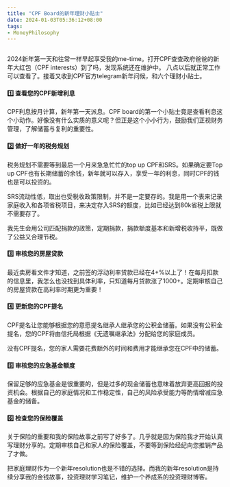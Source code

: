 ```yaml
---
title: "CPF Board的新年理财小贴士"
date: 2024-01-03T05:36:12+08:00
tags:
- MoneyPhilosophy
---
```


<div>
    <span class="image fit" style="max-width: 400px;"><img src="https://s3.ap-southeast-1.amazonaws.com/littlecheesecake.me/money.sense/cpf_board_tips/CPF_board_tips.jpg" alt="" /></span>
</div>

2024新年第一天和往常一样早起享受我的me-time。打开CPF查查政府爸爸的新年大红包（CPF interests）到了吗，发现系统还在维护中。 八点以后就正常工作可以查看了。接着又收到CPF官方telegram新年问候，和六个理财小贴士。

#### 1️⃣ 查看您的CPF新增利息

CPF利息按月计算，新年第一天派息。CPF board的第一个小贴士竟是查看利息这个小动作。好像没有什么实质的意义呢？但正是这个小小行为，鼓励我们正视财务管理，了解储蓄与复利的重要性。

#### 2️⃣ 做好一年的税务规划

税务规划不需要等到最后一个月来急急忙忙的top up CPF和SRS。如果确定要Top up CPF也有长期储蓄的余钱，新年就可以存入，享受一年的利息，同时CPF的钱也是可以投资的。

SRS流动性低，取出也受税收政策限制，并不是一定要存的。我是用一个表来记录家庭收入和各项省税项目，来决定存入SRS的额度，比如已经达到80k省税上限就不需要存了。

我先生会用公司匹配捐款的政策，定期捐款，捐款额度基本和新增税收持平，既做了公益又合理节税。

#### 3️⃣ 审核您的房屋贷款

最近卖房看文件才知道，之前签的浮动利率贷款已经在4+%以上了！在每月扣款的信息里，我怎么也没找到具体利率，只知道每月贷款涨了1000+。定期审核自己的房屋贷款在高利率时期更为重要！

#### 4️⃣ 更新您的CPF提名

CPF提名让您能够根据您的意愿提名继承人继承您的公积金储蓄。如果没有公积金提名，您的CPF将由信托局根据《无遗嘱继承法》分配给您的家庭成员。

没有CPF提名，您的家人需要花费额外的时间和费用才能继承您在CPF中的储蓄。

#### 5️⃣ 审核您的应急基金额度

保留足够的应急基金是很重要的，但是过多的现金储蓄也意味着放弃更高回报的投资机会。根据自己的家庭情况和工作稳定性，自己的风险承受能力等酌情增减应急基金的储备。

#### 6️⃣ 检查您的保险覆盖

关于保险的重要和我的保险故事之前写了好多了。几乎就是因为保险我才开始认真写理财分享的。定期审核自己和家人的保险覆盖，不要等到保险经纪向您推销产品了才做。

把家庭理财作为一个新年resolution也是不错的选择。而我的新年resolution是持续分享我的金钱故事，投资理财学习笔记，维护一个养成系的投资理财博客。